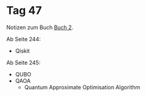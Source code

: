 # Tag 47

Notizen zum Buch [Buch 2](../Buch2.md).

Ab Seite 244:
* Qiskit

Ab Seite 245:
* QUBO
* QAOA
  - Quantum Approximate Optimisation Algorithm

